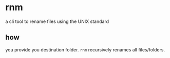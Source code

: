 # rnm

a cli tool to rename files using the UNIX standard

## how

you provide you destination folder. `rnm` recursively renames all files/folders.
